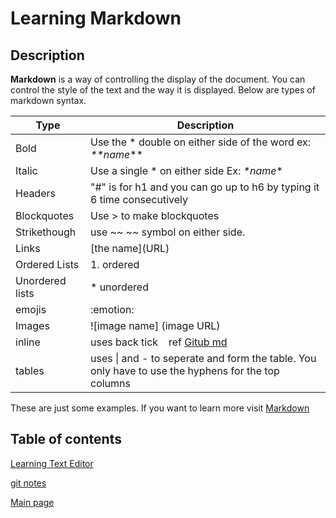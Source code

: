 # Learning Markdown

## Description

**Markdown** is a way of controlling the display of the document. You can control the style of the text and the way it is displayed. Below are types of markdown syntax.

Type | Description
------------ | -------------
Bold | Use the * double on either side of the word ex: *\*\*name*\*\*
Italic| Use a single * on either side Ex: *\*name*\*
Headers|"#" is for h1 and you can go up to h6 by typing it 6 time consecutively
Blockquotes| Use > to make blockquotes
Strikethough| use ~~ ~~ symbol on either side. 
Links|  \[the name]\(URL)
Ordered Lists| 1. ordered 
Unordered lists| \* unordered
emojis| :emotion:
Images| \!\[image name] (image URL)
inline| uses back tick ` ` ref [Gitub md](https://github.com/adam-p/markdown-here/wiki/Markdown-Cheatsheet)
tables| uses \| and - to seperate and form the table. You only have to use the hyphens for the top columns

These are just some examples. If you want to learn more visit [Markdown](https://guides.github.com/features/mastering-markdown/)

## Table of contents

[Learning Text Editor](https://will-ing.github.io/learning-journal/learn-text-editor)

[git notes](https://will-ing.github.io/learning-journal/git-notes)

[Main page](https://will-ing.github.io/learning-journal/)
